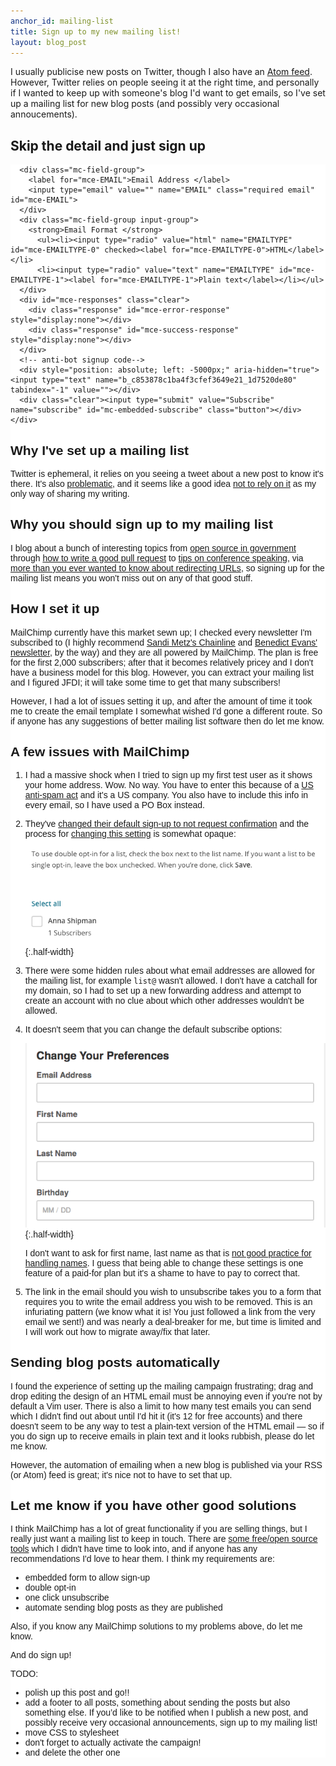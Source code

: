 ```yaml
---
anchor_id: mailing-list
title: Sign up to my new mailing list!
layout: blog_post
---
```


I usually publicise new posts on Twitter, though I also have an [Atom feed](https://www.annashipman.co.uk/atom). However, Twitter relies on people seeing it at the right time, and personally if I wanted to keep up with someone's blog I'd want to get emails, so I've set up a mailing list for new blog posts (and possibly very occasional annoucements).

## Skip the detail and just sign up

<link href="//cdn-images.mailchimp.com/embedcode/classic-10_7.css" rel="stylesheet" type="text/css">
<style type="text/css">
    #mc_embed_signup{background:#fff; clear:left; font:14px Helvetica,Arial,sans-serif; }
    /* Add your own MailChimp form style overrides in your site stylesheet or in this style block.
       We recommend moving this block and the preceding CSS link to the HEAD of your HTML file. */
</style>

<div id="mc_embed_signup">
  <form action="https://annashipman.us17.list-manage.com/subscribe/post?u=c853878c1ba4f3cfef3649e21&amp;id=1d7520de80" method="post" id="mc-embedded-subscribe-form" name="mc-embedded-subscribe-form" class="validate" target="_blank" novalidate>
    <div id="mc_embed_signup_scroll">

      <div class="mc-field-group">
        <label for="mce-EMAIL">Email Address </label>
        <input type="email" value="" name="EMAIL" class="required email" id="mce-EMAIL">
      </div>
      <div class="mc-field-group input-group">
        <strong>Email Format </strong>
          <ul><li><input type="radio" value="html" name="EMAILTYPE" id="mce-EMAILTYPE-0" checked><label for="mce-EMAILTYPE-0">HTML</label></li>
          <li><input type="radio" value="text" name="EMAILTYPE" id="mce-EMAILTYPE-1"><label for="mce-EMAILTYPE-1">Plain text</label></li></ul>
      </div>
      <div id="mce-responses" class="clear">
        <div class="response" id="mce-error-response" style="display:none"></div>
        <div class="response" id="mce-success-response" style="display:none"></div>
      </div>
      <!-- anti-bot signup code-->
      <div style="position: absolute; left: -5000px;" aria-hidden="true"><input type="text" name="b_c853878c1ba4f3cfef3649e21_1d7520de80" tabindex="-1" value=""></div>
      <div class="clear"><input type="submit" value="Subscribe" name="subscribe" id="mc-embedded-subscribe" class="button"></div>
    </div>
  </form>
</div>

## Why I've set up a mailing list

Twitter is ephemeral, it relies on you seeing a tweet about a new post to know it's there. It's also [problematic](https://www.theguardian.com/commentisfree/2017/jan/03/ive-left-twitter-unusable-anyone-but-trolls-robots-dictators-lindy-west), and it seems like a good idea [not to rely on it](https://medium.com/the-mission/want-the-ultimate-career-asset-and-most-durable-form-of-power-start-building-your-platform-fb02ea7bdb1e) as my only way of sharing my writing.

## Why you should sign up to my mailing list

I blog about a bunch of interesting topics from [open source in government](https://www.annashipman.co.uk/jfdi/benefits-of-coding-in-the-open.html) through [how to write a good pull request](https://www.annashipman.co.uk/jfdi/good-pull-requests.html) to [tips on conference speaking](https://www.annashipman.co.uk/jfdi/break-into-public-speaking.html), via [more than you ever wanted to know about redirecting URLs](https://www.annashipman.co.uk/jfdi/removing-mediawiki-cool-uris.html), so signing up for the mailing list means you won't miss out on any of that good stuff.

## How I set it up

MailChimp currently have this market sewn up; I checked every newsletter I'm subscribed to (I highly recommend [Sandi Metz's Chainline](https://www.sandimetz.com/subscribe/) and [Benedict Evans' newsletter](http://ben-evans.com/newsletter/), by the way) and they are all powered by MailChimp. The plan is free for the first 2,000 subscribers; after that it becomes relatively pricey and I don't have a business model for this blog. However, you can extract your mailing list and I figured JFDI; it will take some time to get that many subscribers!

However, I had a lot of issues setting it up, and after the amount of time it took me to create the email template I somewhat wished I'd gone a different route. So if anyone has any suggestions of better mailing list software then do let me know.

## A few issues with MailChimp

1. I had a massive shock when I tried to sign up my first test user as it shows your home address. Wow. No way. You have to enter this because of a [US anti-spam act](https://www.ftc.gov/tips-advice/business-center/guidance/can-spam-act-compliance-guide-business) and it's a US company. You also have to include this info in every email, so I have used a PO Box instead.

2. They've [changed their default sign-up to not request confirmation](https://kb.mailchimp.com/lists/signup-forms/single-opt-in-vs.-double-opt-in) and the process for [changing this setting](https://us17.admin.mailchimp.com/lists/opt-in-status/) is somewhat opaque:

    ![Image of an unlabeled checkbox that you have to select for double-opt-in](/img/select_double_opt_in.png)
    {:.half-width}

3. There were some hidden rules about what email addresses are allowed for the mailing list, for example `list@` wasn't allowed. I don't have a catchall for my domain, so I had to set up a new forwarding address and attempt to create an account with no clue about which other addresses wouldn't be allowed.

4. It doesn't seem that you can change the default subscribe options:

    ![Image showing subscription preferences which include 'First Name' and 'Last Name'](/img/subscription_preferences.png)
    {:.half-width}

    I don't want to ask for first name, last name as that is [not good practice for handling names](https://www.w3.org/International/questions/qa-personal-names). I guess that being able to change these settings is one feature of a paid-for plan but it's a shame to have to pay to correct that.

5. The link in the email should you wish to unsubscribe takes you to a form that requires you to write the email address you wish to be removed. This is an infuriating pattern (we know what it is! You just followed a link from the very email we sent!) and was nearly a deal-breaker for me, but time is limited and I will work out how to migrate away/fix that later.

## Sending blog posts automatically

I found the experience of setting up the mailing campaign frustrating; drag and drop editing the design of an HTML email must be annoying even if you're not by default a Vim user. There is also a limit to how many test emails you can send which I didn't find out about until I'd hit it (it's 12 for free accounts) and there doesn't seem to be any way to test a plain-text version of the HTML email — so if you do sign up to receive emails in plain text and it looks rubbish, please do let me know.

However, the automation of emailing when a new blog is published via your RSS (or Atom) feed is great; it's nice not to have to set that up.

## Let me know if you have other good solutions

I think MailChimp has a lot of great functionality if you are selling things, but I really just want a mailing list to keep in touch. There are [some free/open source tools](http://www.thatsjournal.com/email-marketing/list-of-best-free-open-source-email-list-management-software) which I didn't have time to look into, and if anyone has any recommendations I'd love to hear them. I think my requirements are:

- embedded form to allow sign-up
- double opt-in
- one click unsubscribe
- automate sending blog posts as they are published

Also, if you know any MailChimp solutions to my problems above, do let me know.

And do sign up!


TODO:

- polish up this post and go!!
- add a footer to all posts, something about sending the posts but also something else.
If you’d like to be notified when I publish a new post, and possibly receive very occasional announcements, sign up to my mailing list!
- move CSS to stylesheet
- don't forget to actually activate the campaign!
- and delete the other one
